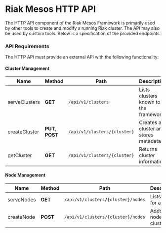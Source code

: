 # Riak Mesos HTTP API

The HTTP API component of the Riak Mesos Framework is primarily used by other
tools to create and modify a running Riak cluster. The API may also be used by
custom tools. Below is a specification of the provided endpoints.

### API Requirements

The HTTP API must provide an external API with the following functionality:

#### Cluster Management

Name | Method | Path | Description
--- | --- | --- | ---
serveClusters | **GET** | `/api/v1/clusters` | Lists clusters known to the framework
createCluster | **PUT**, **POST** | `/api/v1/clusters/{cluster}` | Creates a cluster and stores metadata
getCluster | **GET** | `/api/v1/clusters/{cluster}` | Returns cluster information

#### Node Management

Name | Method | Path | Description
--- | --- | --- | ---
serveNodes | **GET** | `/api/v1/clusters/{cluster}/nodes` | Lists nodes for a cluster
createNode | **POST** | `/api/v1/clusters/{cluster}/nodes` | Adds a node to a cluster
